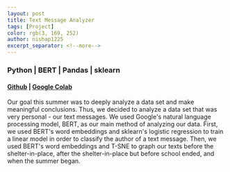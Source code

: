 ```yaml
---
layout: post
title: Text Message Analyzer
tags: [Project]
color: rgb(3, 169, 252)
author: nishap1225
excerpt_separator: <!--more-->
---
```


### Python | BERT | Pandas | sklearn

<!--more-->

#### [Github](https://nishap1225.github.io/Text-Message-Analyzer/) | [Google Colab](https://colab.research.google.com/drive/199_uyqz7nc5aTBdIykGcwGMIYaGMsXDF?usp=sharing)

Our goal this summer was to deeply analyze a data set and make meaningful conclusions. Thus, we decided to analyze a data set that was very personal - our text messages. We used Google's natural language processing model, BERT, as our main method of analyzing our data. First, we used BERT's word embeddings and sklearn's logistic regression to train a linear model in order to classify the author of a text message. Then, we used BERT's word embeddings and T-SNE to graph our texts before the shelter-in-place, after the shelter-in-place but before school ended, and when the summer began.
